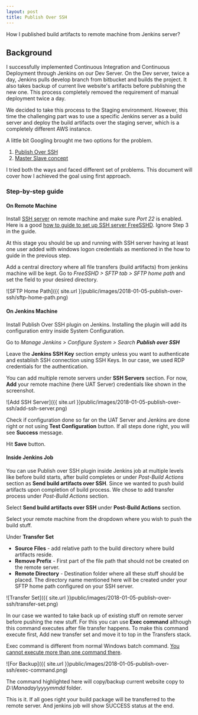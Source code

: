 ```yaml
---
layout: post
title: Publish Over SSH
---
```

How I published build artifacts to remote machine from Jenkins server?
<!--more-->

## Background
I successfully implemented Continuous Integration and Continuous Deployment through Jenkins on our Dev Server. On the Dev server, twice a day, Jenkins pulls develop branch from bitbucket and builds the project. It also takes backup of current live website's artifacts before publishing the new one. This process completely removed the requirement of manual deployment twice a day.

We decided to take this process to the Staging environment. However, this time the challenging part was to use a specific Jenkins server as a build server and deploy the build artifacts over the staging server, which is a completely different AWS instance.

A little bit Googling brought me two options for the problem.

1. [Publish Over SSH](https://wiki.jenkins.io/display/JENKINS/Publish+Over+SSH+Plugin)
2. [Master Slave concept](https://wiki.jenkins.io/display/JENKINS/Distributed+builds)

I tried both the ways and faced different set of problems. This document will cover how I achieved the goal using first approach.

### Step-by-step guide

#### On Remote Machine

Install [SSH server](http://www.freesshd.com/index.php?ctt=download) on remote machine and make sure *Port 22* is enabled. Here is a good [how to guide to set up SSH server FreeSSHD](http://johnklann.com/how-to-setup-a-ssh-server-on-windows/). Ignore Step 3 in the guide.

At this stage you should be up and running with SSH server having at least one user added with windows logon credentials as mentioned in the how to guide in the previous step.

Add a central directory where all file transfers (build artifacts) from jenkins machine will be kept. Go to *FreeSSHD > SFTP tab > SFTP home path* and set the field to your desired directory.

![SFTP Home Path]({{ site.url }}public/images/2018-01-05-publish-over-ssh/sftp-home-path.png)

#### On Jenkins Machine

Install Publish Over SSH plugin on Jenkins. Installing the plugin will add its configuration entry inside System Configuration.

Go to *Manage Jenkins > Configure System > Search **Publish over SSH***

Leave the **Jenkins SSH Key** section empty unless you want to authenticate and establish SSH connection using SSH Keys. In our case, we used RDP credentials for the authentication.

You can add multiple remote servers under **SSH Servers** section. For now, **Add** your remote machine (here UAT Server) credentials like shown in the screenshot.

![Add SSH Server]({{ site.url }}public/images/2018-01-05-publish-over-ssh/add-ssh-server.png)

Check if configuration done so far on the UAT Server and Jenkins are done right or not using **Test Configuration** button. If all steps done right, you will see **Success** message.

Hit **Save** button.

#### Inside Jenkins Job

You can use Publish over SSH plugin inside Jenkins job at multiple levels like before build starts, after build completes or under *Post-Build Actions* section as **Send build artifacts over SSH**. Since we wanted to push build artifacts upon completion of build process. We chose to add transfer process under *Post-Build Actions* section.

Select **Send build artifacts over SSH** under **Post-Build Actions** section.

Select your remote machine from the dropdown where you wish to push the build stuff.

Under **Transfer Set**

* **Source Files** - add relative path to the build directory where build artifacts reside.
* **Remove Prefix** - First part of the file path that should not be created on the remote server.
* **Remote Directory** - Destination folder where all these stuff should be placed. The directory name mentioned here will be created under your SFTP home path configured on your SSH server.

![Transfer Set]({{ site.url }}public/images/2018-01-05-publish-over-ssh/transfer-set.png)

In our case we wanted to take back up of existing stuff on remote server before pushing the new stuff. For this you can use **Exec command** although this command executes after file transfer happens. To make this command execute first, Add new transfer set and move it to top in the Transfers stack.

Exec command is different from normal Windows batch command. [You cannot execute more than one command there](https://issues.jenkins-ci.org/browse/JENKINS-17809).

![For Backup]({{ site.url }}public/images/2018-01-05-publish-over-ssh/exec-command.png)

The command highlighted here will copy/backup current website copy to *D:\Manaday\yyyymmdd* folder.

This is it. If all goes right your build package will be transferred to the remote server. And jenkins job will show SUCCESS status at the end.